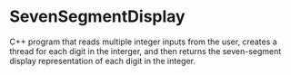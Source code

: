 # SevenSegmentDisplay
C++ program that reads multiple integer inputs from the user, creates a thread for each digit in the interger, and then returns the seven-segment display representation of each digit in the integer.
